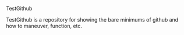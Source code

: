 TestGithub

TestGithub is a repository for showing the bare minimums of github and how to maneuver, function, etc.
